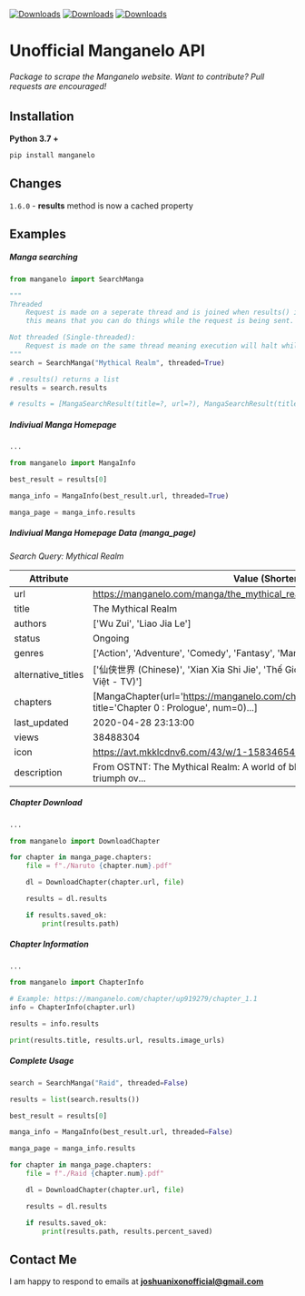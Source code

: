 [![Downloads](https://pepy.tech/badge/manganelo)](https://pepy.tech/project/manganelo) [![Downloads](https://pepy.tech/badge/manganelo/month)](https://pepy.tech/project/manganelo/month) [![Downloads](https://pepy.tech/badge/manganelo/week)](https://pepy.tech/project/manganelo/week)

# Unofficial Manganelo API

###### Package to scrape the Manganelo website. Want to contribute? Pull requests are encouraged!

Installation
-
**Python 3.7 +**
```cmd
pip install manganelo
```

Changes
-
`1.6.0` - **results** method is now a cached property

Examples
-

##### Manga searching
```python
from manganelo import SearchManga

"""
Threaded
    Request is made on a seperate thread and is joined when results() is called, 
    this means that you can do things while the request is being sent.

Not threaded (Single-threaded):
    Request is made on the same thread meaning execution will halt while it is sent
"""
search = SearchManga("Mythical Realm", threaded=True)

# .results() returns a list
results = search.results

# results = [MangaSearchResult(title=?, url=?), MangaSearchResult(title=?, url=?)]
```

##### Indiviual Manga Homepage
```python
...

from manganelo import MangaInfo

best_result = results[0]

manga_info = MangaInfo(best_result.url, threaded=True)

manga_page = manga_info.results
```

##### Indiviual Manga Homepage Data (manga_page)

*Search Query: Mythical Realm*

Attribute | Value (Shortened)
--- | ---
url                | https://manganelo.com/manga/the_mythical_realm
title              | The Mythical Realm
authors            | ['Wu Zui', 'Liao Jia Le']
status             | Ongoing
genres             | ['Action', 'Adventure', 'Comedy', 'Fantasy', 'Manhua', 'Martial arts', 'Shounen']
alternative_titles | ['仙侠世界 (Chinese)', 'Xian Xia Shi Jie', 'Thế Giới Tiên Hiệp (Vietnamese - Tiếng Việt - TV)']
chapters           | [MangaChapter(url='https://manganelo.com/chapter/the_mythical_realm/chapter_0', title='Chapter 0 : Prologue', num=0)...]
last_updated       | 2020-04-28 23:13:00
views              | 38488304
icon               | https://avt.mkklcdnv6.com/43/w/1-1583465436.jpg
description        | From OSTNT: The Mythical Realm: A world of blood, a world where the strong triumph ov...

##### Chapter Download
```python
...

from manganelo import DownloadChapter

for chapter in manga_page.chapters:
	file = f"./Naruto {chapter.num}.pdf"

	dl = DownloadChapter(chapter.url, file)

	results = dl.results

	if results.saved_ok:
		print(results.path)
```

##### Chapter Information
```python
...

from manganelo import ChapterInfo

# Example: https://manganelo.com/chapter/up919279/chapter_1.1
info = ChapterInfo(chapter.url)

results = info.results

print(results.title, results.url, results.image_urls)
```

##### Complete Usage
```python
search = SearchManga("Raid", threaded=False)

results = list(search.results())

best_result = results[0]

manga_info = MangaInfo(best_result.url, threaded=False)

manga_page = manga_info.results

for chapter in manga_page.chapters:
	file = f"./Raid {chapter.num}.pdf"

	dl = DownloadChapter(chapter.url, file)

	results = dl.results

	if results.saved_ok:
		print(results.path, results.percent_saved)
```

Contact Me
-
I am happy to respond to emails at **joshuanixonofficial@gmail.com**
